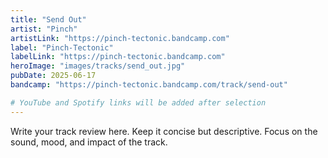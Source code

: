 ```yaml
---
title: "Send Out"
artist: "Pinch"
artistLink: "https://pinch-tectonic.bandcamp.com"
label: "Pinch-Tectonic"
labelLink: "https://pinch-tectonic.bandcamp.com"
heroImage: "images/tracks/send_out.jpg"
pubDate: 2025-06-17
bandcamp: "https://pinch-tectonic.bandcamp.com/track/send-out"

# YouTube and Spotify links will be added after selection
---
```


Write your track review here. Keep it concise but descriptive. Focus on the sound, mood, and impact of the track.
